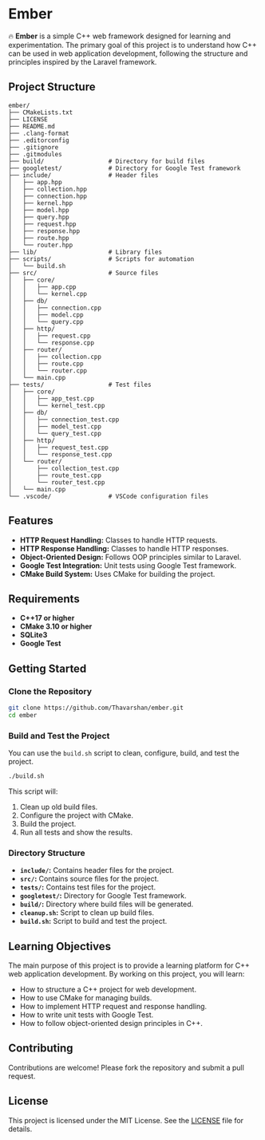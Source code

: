 # Ember

🔥 **Ember** is a simple C++ web framework designed for learning and experimentation. The primary goal of this project is to understand how C++ can be used in web application development, following the structure and principles inspired by the Laravel framework.

## Project Structure

```
ember/
├── CMakeLists.txt
├── LICENSE
├── README.md
├── .clang-format
├── .editorconfig
├── .gitignore
├── .gitmodules
├── build/                  # Directory for build files
├── googletest/             # Directory for Google Test framework
├── include/                # Header files
│   ├── app.hpp
│   ├── collection.hpp
│   ├── connection.hpp
│   ├── kernel.hpp
│   ├── model.hpp
│   ├── query.hpp
│   ├── request.hpp
│   ├── response.hpp
│   ├── route.hpp
│   └── router.hpp
├── lib/                    # Library files
├── scripts/                # Scripts for automation
│   └── build.sh
├── src/                    # Source files
│   ├── core/
│   │   ├── app.cpp
│   │   └── kernel.cpp
│   ├── db/
│   │   ├── connection.cpp
│   │   ├── model.cpp
│   │   └── query.cpp
│   ├── http/
│   │   ├── request.cpp
│   │   └── response.cpp
│   ├── router/
│   │   ├── collection.cpp
│   │   ├── route.cpp
│   │   └── router.cpp
│   └── main.cpp
├── tests/                  # Test files
│   ├── core/
│   │   ├── app_test.cpp
│   │   └── kernel_test.cpp
│   ├── db/
│   │   ├── connection_test.cpp
│   │   ├── model_test.cpp
│   │   └── query_test.cpp
│   ├── http/
│   │   ├── request_test.cpp
│   │   └── response_test.cpp
│   └── router/
│       ├── collection_test.cpp
│       ├── route_test.cpp
│       └── router_test.cpp
│   └── main.cpp
└── .vscode/                # VSCode configuration files
```

## Features

- **HTTP Request Handling:** Classes to handle HTTP requests.
- **HTTP Response Handling:** Classes to handle HTTP responses.
- **Object-Oriented Design:** Follows OOP principles similar to Laravel.
- **Google Test Integration:** Unit tests using Google Test framework.
- **CMake Build System:** Uses CMake for building the project.

## Requirements

- **C++17 or higher**
- **CMake 3.10 or higher**
- **SQLite3**
- **Google Test**

## Getting Started

### Clone the Repository

```sh
git clone https://github.com/Thavarshan/ember.git
cd ember
```

### Build and Test the Project

You can use the `build.sh` script to clean, configure, build, and test the project.

```sh
./build.sh
```

This script will:

1. Clean up old build files.
2. Configure the project with CMake.
3. Build the project.
4. Run all tests and show the results.

### Directory Structure

- **`include/`:** Contains header files for the project.
- **`src/`:** Contains source files for the project.
- **`tests/`:** Contains test files for the project.
- **`googletest/`:** Directory for Google Test framework.
- **`build/`:** Directory where build files will be generated.
- **`cleanup.sh`:** Script to clean up build files.
- **`build.sh`:** Script to build and test the project.

## Learning Objectives

The main purpose of this project is to provide a learning platform for C++ web application development. By working on this project, you will learn:

- How to structure a C++ project for web development.
- How to use CMake for managing builds.
- How to implement HTTP request and response handling.
- How to write unit tests with Google Test.
- How to follow object-oriented design principles in C++.

## Contributing

Contributions are welcome! Please fork the repository and submit a pull request.

## License

This project is licensed under the MIT License. See the [LICENSE](LICENSE) file for details.

